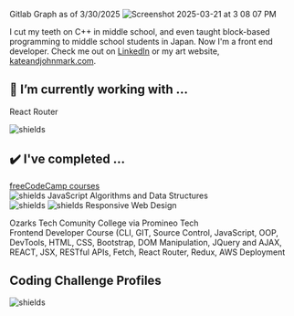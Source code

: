 Gitlab Graph as of 3/30/2025
![Screenshot 2025-03-21 at 3 08 07 PM](https://github.com/user-attachments/assets/895d78cc-015e-44e0-a500-3284789c17d9)

I cut my teeth on C++ in middle school, and even taught block-based programming to middle school students in Japan.  Now I'm a front end developer.  Check me out on [LinkedIn](https://www.linkedin.com/in/johnmarkrhoades/) or my art website, [kateandjohnmark.com](https://www.kateandjohnmark.com/).

## 🌱 I’m currently working with ...

React Router

![shields](https://img.shields.io/github/last-commit/jmrhadz/Perf-Exhaust-pulse)

## ✔️ I've completed ...

[freeCodeCamp courses](https://www.freecodecamp.org/)  
![shields](https://img.shields.io/badge/javascript-yellow)   JavaScript Algorithms and Data Structures  
![shields](https://img.shields.io/badge/html-orange) ![shields](https://img.shields.io/badge/css-blue)   Responsive Web Design 

Ozarks Tech Comunity College via Promineo Tech    
Frontend Developer Course (CLI, GIT, Source Control, JavaScript, OOP, DevTools, HTML, CSS, Bootstrap, DOM Manipulation, JQuery and AJAX, REACT, JSX, RESTful APIs, Fetch, React Router, Redux, AWS Deployment

## Coding Challenge Profiles
![shields](https://www.codewars.com/users/jmrhadz/badges/small)
